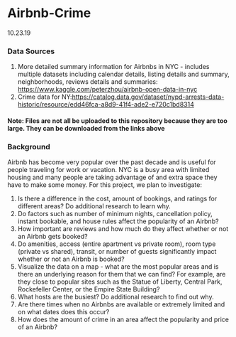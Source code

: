 # Airbnb-Crime
10.23.19

### Data Sources

1. More detailed summary information for Airbnbs in NYC - includes multiple datasets including calendar details, listing details and summary, neighborhoods, reviews details and summaries: https://www.kaggle.com/peterzhou/airbnb-open-data-in-nyc
2. Crime data for NY:https://catalog.data.gov/dataset/nypd-arrests-data-historic/resource/edd46fca-a8d9-41f4-ade2-e720c1bd8314
#### Note: Files are not all be uploaded to this repository because they are too large. They can be downloaded from the links above
### Background
Airbnb has become very popular over the past decade and is useful for people traveling for work or vacation. NYC is a busy area with       limited housing and many people are taking advantage of and extra space they have to make some money. For this project, we plan to         investigate:
    
1. Is there a difference in the cost, amount of bookings, and ratings for different areas? Do additional research to learn why.
2. Do factors such as number of minimum nights, cancellation policy, instant bookable, and house rules affect the popularity of an Airbnb?
3. How important are reviews and how much do they affect whether or not an Airbnb gets booked?
4. Do amenities, access (entire apartment vs private room), room type (private vs shared), transit, or number of guests significantly impact whether or not an Airbnb is booked?
5. Visualize the data on a map - what are the most popular areas and is there an underlying reason for them that we can find? For example, are they close to popular sites such as the Statue of Liberty, Central Park, Rockefeller Center, or the Empire State Building?
6. What hosts are the busiest? Do additional research to find out why.
7. Are there times when no Airbnbs are available or extremely limited and on what dates does this occur?
8. How does the amount of crime in an area affect the popularity and price of an Airbnb?

